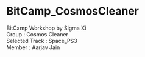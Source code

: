 # BitCamp_CosmosCleaner<br>
BitCamp Workshop by Sigma Xi<br>
Group : Cosmos Cleaner<br>
Selected Track : Space_PS3<br>
Member : Aarjav Jain<br>
